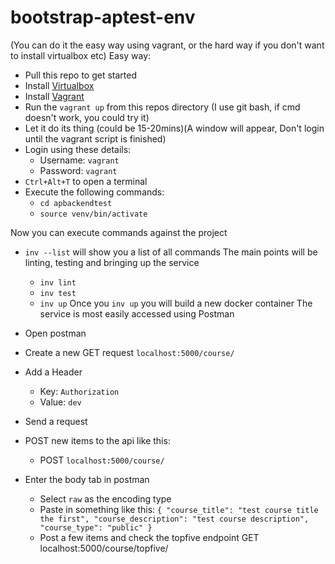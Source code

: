 # bootstrap-aptest-env
(You can do it the easy way using vagrant, or the hard way if you don't want to install virtualbox etc)
Easy way:
- Pull this repo to get started
- Install [Virtualbox](https://www.virtualbox.org/wiki/Downloads)
- Install [Vagrant](https://www.vagrantup.com/downloads.html)
- Run the `vagrant up` from this repos directory (I use git bash, if cmd doesn't work, you could try it)
- Let it do its thing (could be 15-20mins)(A window will appear, Don't login until the vagrant script is finished)
- Login using these details: 
	- Username: `vagrant`
	- Password: `vagrant`
- `Ctrl+Alt+T` to open a terminal
- Execute the following commands:
  - `cd apbackendtest`
  - `source venv/bin/activate`
  
Now you can execute commands against the project
- `inv --list` will show you a list of all commands
The main points will be linting, testing and bringing up the service
  - `inv lint`
  - `inv test`
  - `inv up`
Once you `inv up` you will build a new docker container
The service is most easily accessed using Postman
- Open postman
- Create a new GET request `localhost:5000/course/`
- Add a Header 
  - Key: `Authorization`
  - Value: `dev`
  
 - Send a request
 - POST new items to the api like this:
  	- POST `localhost:5000/course/`
  - Enter the body tab in postman
  	- Select `raw` as the encoding type
  	- Paste in something like this: `{
		"course_title": "test course title the first",
		"course_description": "test course description",
		"course_type": "public"
		}`
	- Post a few items and check the topfive endpoint GET localhost:5000/course/topfive/
